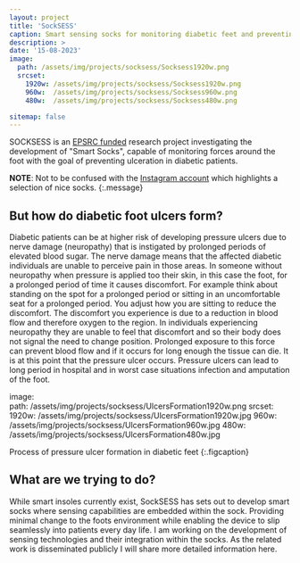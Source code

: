 ```yaml
---
layout: project
title: 'SockSESS'
caption: Smart sensing socks for monitoring diabetic feet and preventing ulceration.
description: >
date: '15-08-2023'
image: 
  path: /assets/img/projects/socksess/Socksess1920w.png
  srcset: 
    1920w: /assets/img/projects/socksess/Socksess1920w.png
    960w:  /assets/img/projects/socksess/Socksess960w.png
    480w:  /assets/img/projects/socksess/Socksess480w.png

sitemap: false
---
```


SOCKSESS is an [EPSRC funded](https://gow.epsrc.ukri.org/NGBOViewGrant.aspx?GrantRef=EP/X001059/1) research project investigating the development of "Smart Socks", capable of monitoring forces around the foot with the goal of preventing ulceration in diabetic patients. 

**NOTE**: Not to be confused with the [Instagram account](https://www.instagram.com/socksess/?hl=en) which highlights a selection of nice socks.
{:.message}

## But how do diabetic foot ulcers form?

Diabetic patients can be at higher risk of developing pressure ulcers due to nerve damage (neuropathy) that is instigated by prolonged periods of elevated blood sugar. The nerve damage means that the affected diabetic individuals are unable to perceive pain in those areas. In someone without neuropathy when pressure is applied too their skin, in this case the foot, for a prolonged period of time it causes discomfort. For example think about standing on the spot for a prolonged period or sitting in an uncomfortable seat for a prolonged period. You adjust how you are sitting to reduce the discomfort. The discomfort you experience is due to a reduction in blood flow and therefore oxygen to the region. In individuals experiencing neuropathy they are unable to feel that discomfort and so their body does not signal the need to change position. Prolonged exposure to this force can prevent blood flow and if it occurs for long enough the tissue can die. It is at this point that the pressure ulcer occurs. Pressure ulcers can lead to long period in hospital and in worst case situations infection and amputation of the foot.

image:  
path:    /assets/img/projects/socksess/UlcersFormation1920w.png 
 srcset:    
    1920w: /assets/img/projects/socksess/UlcersFormation1920w.jpg
    960w:  /assets/img/projects/socksess/UlcersFormation960w.jpg
    480w:  /assets/img/projects/socksess/UlcersFormation480w.jpg
	
Process of pressure ulcer formation in diabetic feet {:.figcaption}

## What are we trying to do?

While smart insoles currently exist, SockSESS has sets out to develop smart socks where sensing capabilities are embedded within the sock. Providing minimal change to the foots environment while enabling the device to slip seamlessly into patients every day life. I am working on the development of sensing technologies and their integration within the socks. As the related work is disseminated publicly I will share more detailed information here.